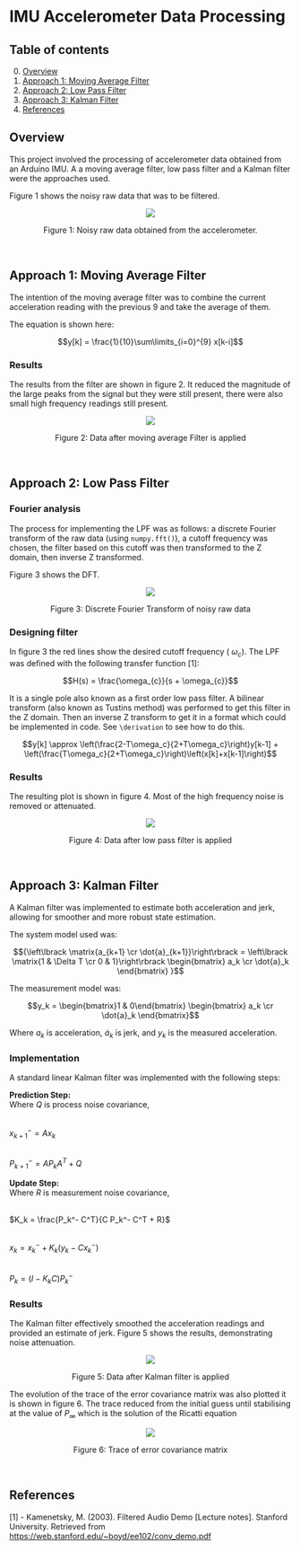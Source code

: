 # IMU Accelerometer Data Processing

## Table of contents
0. [Overview](#overview)
1. [Approach 1: Moving Average Filter](#approach-1-moving-average-filter)
2. [Approach 2: Low Pass Filter](#approach-2-low-pass-filter)
3. [Approach 3: Kalman Filter](#approach-3-kalman-filter)
4. [References](#references)

## Overview
This project involved the processing of accelerometer data obtained from an Arduino IMU. A a moving average filter, low pass filter and a Kalman filter were the approaches used.

Figure 1 shows the noisy raw data that was to be filtered.

<p align="center">
  <kbd>
    <img src="https://raw.githubusercontent.com/keatinl1/Filter_IMU/main/figs/Pre_Filtering.png">
  </kbd>
</p>
<p align="center">
Figure 1: Noisy raw data obtained from the accelerometer.
</p>

$~~~~~~~~~~$

## Approach 1: Moving Average Filter

The intention of the moving average filter was to combine the current acceleration reading with the previous 9 and take the average of them.

The equation is shown here:

$$y[k] = \frac{1}{10}\sum\limits_{i=0}^{9} x[k-i]$$

### Results

The results from the filter are shown in figure 2. It reduced the magnitude of the large peaks from the signal but they were still present, there were also small high frequency readings still present.

<p align="center">
  <kbd>
    <img src="https://raw.githubusercontent.com/keatinl1/Filter_IMU/main/figs/moving_avg.png">
  </kbd>
</p>
<p align="center">
Figure 2: Data after moving average Filter is applied
</p>


$~~~~~~~~~~$

## Approach 2: Low Pass Filter

### Fourier analysis

The process for implementing the LPF was as follows: a discrete Fourier transform of the raw data (using ```numpy.fft()```), a cutoff frequency was chosen, the filter based on this cutoff was then transformed to the Z domain, then inverse Z transformed.

Figure 3 shows the DFT.

<p align="center">
  <kbd>
    <img src="https://raw.githubusercontent.com/keatinl1/Filter_IMU/main/figs/DFT.png">
  </kbd>
</p>
<p align="center">
Figure 3: Discrete Fourier Transform of noisy raw data
</p>

### Designing filter

In figure 3 the red lines show the desired cutoff frequency ( $\omega_{c}$). The LPF was defined with the following transfer function [1]:

$$H(s) = \frac{\omega_{c}}{s + \omega_{c}}$$

It is a single pole also known as a first order low pass filter. A bilinear transform (also known as Tustins method) was performed to get this filter in the Z domain. Then an inverse Z transform to get it in a format which could be implemented in code. See ```\derivation``` to see how to do this.

$$y[k] \approx \left(\frac{2-T\omega_c}{2+T\omega_c}\right)y[k-1] + \left(\frac{T\omega_c}{2+T\omega_c}\right)\left(x[k]+x[k-1]\right)$$

### Results

The resulting plot is shown in figure 4. Most of the high frequency noise is removed or attenuated.

<p align="center">
  <kbd>
    <img src="https://raw.githubusercontent.com/keatinl1/Filter_IMU/main/figs/After_Filtering.png">
  </kbd>
</p>
<p align="center">
Figure 4: Data after low pass filter is applied
</p>

$~~~~~~~~~~$

## Approach 3: Kalman Filter

A Kalman filter was implemented to estimate both acceleration and jerk, allowing for smoother and more robust state estimation.

The system model used was:

$${\left\lbrack \matrix{a_{k+1} \cr \dot{a}_{k+1}}\right\rbrack  = \left\lbrack \matrix{1 & \Delta T \cr 0 & 1}\right\rbrack \begin{bmatrix} a_k \cr \dot{a}_k \end{bmatrix} }$$

The measurement model was:

$$y_k = \begin{bmatrix}1 & 0\end{bmatrix} \begin{bmatrix} a_k \cr \dot{a}_k \end{bmatrix}$$


Where $a_k$ is acceleration, $\dot{a}_k$ is jerk, and $y_k$ is the measured acceleration.

### Implementation

A standard linear Kalman filter was implemented with the following steps:

**Prediction Step:**\
Where $Q$ is process noise covariance,

\
$x_{k+1}^- = A x_k$

\
$P_{k+1}^- = A P_k A^T + Q$


**Update Step:**\
Where $R$ is measurement noise covariance,

\
$K_k = \frac{P_k^- C^T}{C P_k^- C^T + R}$

\
$x_k = x_k^- + K_k (y_k - C x_k^-)$

\
$P_k = (I - K_k C) P_k^-$


### Results

The Kalman filter effectively smoothed the acceleration readings and provided an estimate of jerk. Figure 5 shows the results, demonstrating noise attenuation.

<p align="center">
  <kbd>
    <img src="https://raw.githubusercontent.com/keatinl1/Filter_IMU/main/figs/kalman.png">
  </kbd>
</p>
<p align="center">
Figure 5: Data after Kalman filter is applied
</p>

The evolution of the trace of the error covariance matrix was also plotted it is shown in figure 6. The trace reduced from the initial guess until stabilising at the value of $P_\infty$ which is the solution of the Ricatti equation

<p align="center">
  <kbd>
    <img src="https://raw.githubusercontent.com/keatinl1/Filter_IMU/main/figs/kalman_trace.png">
  </kbd>
</p>
<p align="center">
Figure 6: Trace of error covariance matrix
</p>


$~~~~~~~~~~$

## References

[1] - Kamenetsky, M. (2003). Filtered Audio Demo [Lecture notes]. Stanford University. Retrieved from https://web.stanford.edu/~boyd/ee102/conv_demo.pdf




